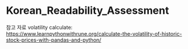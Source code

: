 # Korean_Readability_Assessment

참고 자료 
volatility calculate: https://www.learnpythonwithrune.org/calculate-the-volatility-of-historic-stock-prices-with-pandas-and-python/
